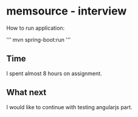 # memsource - interview

How to run application:

'''
mvn spring-boot:run
'''

## Time
I spent almost 8 hours on assignment.

## What next
I would like to continue with testing angularjs part.

